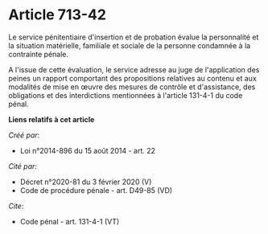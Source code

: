 # Article 713-42

Le service pénitentiaire d'insertion et de probation évalue la personnalité et la situation matérielle, familiale et sociale
de la personne condamnée à la contrainte pénale. 

A l'issue de cette évaluation, le service adresse au juge de l'application des peines un rapport comportant des propositions
relatives au contenu et aux modalités de mise en œuvre des mesures de contrôle et d'assistance, des obligations et des
interdictions mentionnées à l'article 131-4-1 du code pénal.

**Liens relatifs à cet article**

_Créé par_:

  - Loi n°2014-896 du 15 août 2014 - art. 22

_Cité par_:

  - Décret n°2020-81 du 3 février 2020 (V)
  - Code de procédure pénale - art. D49-85 (VD)

_Cite_:

  - Code pénal - art. 131-4-1 (VT)
